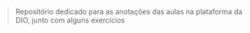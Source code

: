 > Repositório dedicado para as anotações das aulas na plataforma da DIO, junto com alguns exercícios
